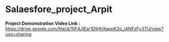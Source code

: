 # Salaesfore_project_Arpit

**Project Demonstration Video Link :**
https://drive.google.com/file/d/1ljF4JIEsr1DtHhXappK2q_iANFzFy3TU/view?usp=sharing
